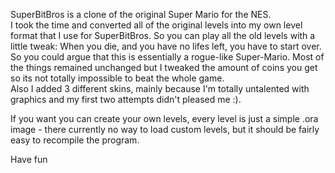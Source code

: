 SuperBitBros is a clone of the original Super Mario for the NES.  
I took the time and converted all of the original levels into my own level format that I use for SuperBitBros. So you can play all the old levels with a little tweak:
When you die, and you have no lifes left, you have to start over.  
So you could argue that this is essentially a rogue-like Super-Mario. Most of the things remained unchanged but I tweaked the amount of coins you get so its not totally impossible to beat the whole game.  
Also I added 3 different skins, mainly because I'm totally untalented with graphics and my first two attempts didn't pleased me :).

If you want you can create your own levels, every level is just a simple .ora image - there currently no way to load custom levels, but it should be fairly easy to recompile the program.

Have fun